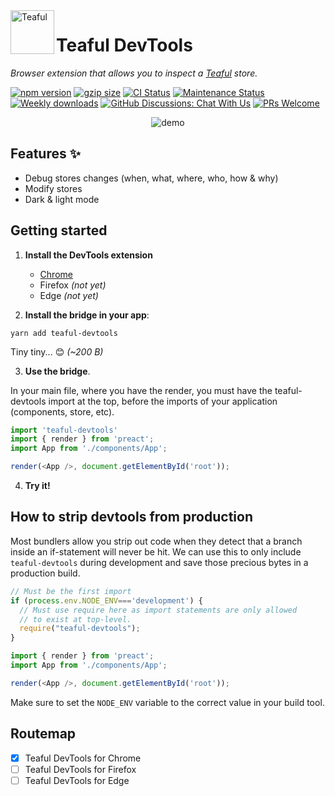  <img src="https://raw.githubusercontent.com/teafuljs/teaful/master/logo.svg" width="70" alt="Teaful" align="left" />

# Teaful DevTools

_Browser extension that allows you to inspect a [Teaful](https://github.com/teafuljs/teaful) store._


[![npm version](https://badge.fury.io/js/teaful-devtools.svg)](https://badge.fury.io/js/teaful-devtools)
[![gzip size](https://img.badgesize.io/https://unpkg.com/teaful-devtools?compression=gzip&label=gzip)](https://unpkg.com/teaful-devtools)
[![CI Status](https://github.com/teafuljs/teaful-devtools/actions/workflows/test.yml/badge.svg)](https://github.com/teafuljs/teaful-devtools/actions/workflows/test.yml)
[![Maintenance Status](https://badgen.net/badge/maintenance/active/green)](https://github.com/teafuljs/teaful-devtools#maintenance-status)
[![Weekly downloads](https://badgen.net/npm/dw/teaful-devtools?color=blue)](https://www.npmjs.com/package/teaful-devtools)
[![GitHub Discussions: Chat With Us](https://badgen.net/badge/discussions/chat%20with%20us/purple)](https://github.com/teafuljs/teaful-devtools/discussions)
[![PRs Welcome](https://img.shields.io/badge/PRs-welcome-brightgreen.svg?style=flat-square)](https://github.com/teafuljs/teaful-devtools/pulls)

<div align="center">
<img src="demo.png" alt="demo" />
</div>

## Features ✨

- Debug stores changes (when, what, where, who, how & why)
- Modify stores
- Dark & light mode


## Getting started

1. **Install the DevTools extension**

    - [Chrome](https://chrome.google.com/webstore/detail/teaful-devtools/lficdnnjoackdnaddfcgllmjdocofadc)
    - Firefox _(not yet)_
    - Edge _(not yet)_

2. **Install the bridge in your app**:

```
yarn add teaful-devtools
```

Tiny tiny... 😊 _(~200 B)_

3. **Use the bridge**.

In your main file, where you have the render, you must have the teaful-devtools import at the top, before the imports of your application (components, store, etc).

```js
import 'teaful-devtools'
import { render } from 'preact';
import App from './components/App';

render(<App />, document.getElementById('root'));
```

4. **Try it!**

## How to strip devtools from production

Most bundlers allow you strip out code when they detect that a branch inside an if-statement will never be hit. We can use this to only include `teaful-devtools` during development and save those precious bytes in a production build.

```js
// Must be the first import
if (process.env.NODE_ENV==='development') {
  // Must use require here as import statements are only allowed
  // to exist at top-level.
  require("teaful-devtools");
}

import { render } from 'preact';
import App from './components/App';

render(<App />, document.getElementById('root'));
```

Make sure to set the `NODE_ENV` variable to the correct value in your build tool.

## Routemap

- [x] Teaful DevTools for Chrome 
- [ ] Teaful DevTools for Firefox
- [ ] Teaful DevTools for Edge
